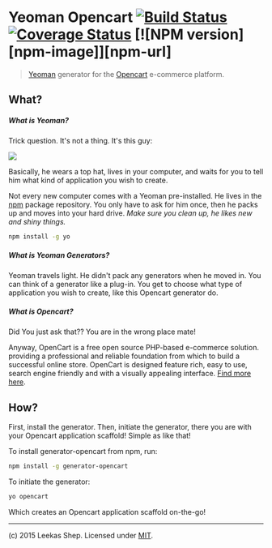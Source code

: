 # Yeoman Opencart [![Build Status](https://secure.travis-ci.org/Leekas/yeoman-opencart.png?branch=master)](https://travis-ci.org/Leekas/yeoman-opencart) [![Coverage Status](https://coveralls.io/repos/Leekas/yeoman-opencart/badge.svg)](https://coveralls.io/r/Leekas/yeoman-opencart) [![NPM version][npm-image]][npm-url]

> [Yeoman](http://yeoman.io) generator for the [Opencart](http://www.opencart.com) e-commerce platform.


## What?

##### What is Yeoman?

Trick question. It's not a thing. It's this guy:

![](http://yeoman.io/assets/img/yeoman-02.eed5.png)

Basically, he wears a top hat, lives in your computer, and waits for you to tell him what kind of application you wish to create.

Not every new computer comes with a Yeoman pre-installed. He lives in the [npm](https://npmjs.org) package repository. You only have to ask for him once, then he packs up and moves into your hard drive. *Make sure you clean up, he likes new and shiny things.*

```bash
npm install -g yo
```

##### What is Yeoman Generators?

Yeoman travels light. He didn't pack any generators when he moved in. You can think of a generator like a plug-in. You get to choose what type of application you wish to create, like this Opencart generator do.

##### What is Opencart?

Did You just ask that?? You are in the wrong place mate!

Anyway, OpenCart is a free open source PHP-based e-commerce solution. providing a professional and reliable foundation from which to build a successful online store. OpenCart is designed feature rich, easy to use, search engine friendly and with a visually appealing interface. [Find more here](http://www.opencart.com).

## How?

First, install the generator. Then, initiate the generator, there you are with your Opencart application scaffold! Simple as like that!

To install generator-opencart from npm, run:

```bash
npm install -g generator-opencart
```

To initiate the generator:

```bash
yo opencart
```

Which creates an Opencart application scaffold on-the-go!

___

(c) 2015 Leekas Shep. Licensed under [MIT](http://opensource.org/licenses/MIT).